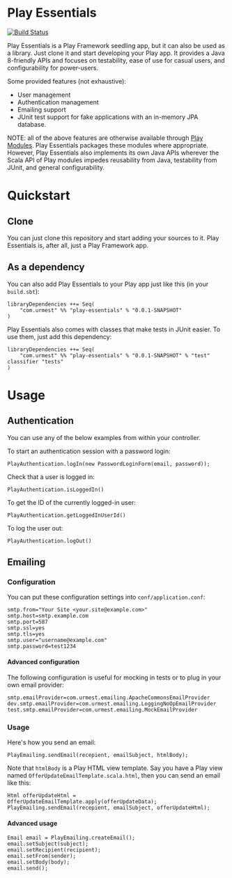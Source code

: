 # Play Essentials 

[![Build Status](https://drone.io/bitbucket.org/urbas/play-essentials/status.png)](https://drone.io/bitbucket.org/urbas/play-essentials/latest)

Play Essentials is a Play Framework seedling app, but it can also be used as a
library. Just clone it and start developing your Play app. It provides a Java
8-friendly APIs and focuses on testability, ease of use for casual users, and
configurability for power-users.

Some provided features (not exhaustive):

-   User management
-   Authentication management
-   Emailing support
-   JUnit test support for fake applications with an in-memory JPA database.

NOTE: all of the above features are otherwise available
through [Play Modules](http://www.playframework.com/modules). Play Essentials
packages these modules where appropriate. However, Play Essentials also
implements its own Java APIs wherever the Scala API of Play modules impedes
reusability from Java, testability from JUnit, and general configurability.

# Quickstart

## Clone

You can just clone this repository and start adding your sources to it. Play
Essentials is, after all, just a Play Framework app.

## As a dependency

You can also add Play Essentials to your Play app just like this (in your `build.sbt`):

    libraryDependencies ++= Seq(
        "com.urmest" %% "play-essentials" % "0.0.1-SNAPSHOT"
    )

Play Essentials also comes with classes that make tests in JUnit easier. To use
them, just add this dependency:

    libraryDependencies ++= Seq(
        "com.urmest" %% "play-essentials" % "0.0.1-SNAPSHOT" % "test" classifier "tests"
    )

# Usage

## Authentication

You can use any of the below examples from within your controller.

To start an authentication session with a password login:

    PlayAuthentication.logIn(new PasswordLoginForm(email, password));

Check that a user is logged in:

    PlayAuthentication.isLoggedIn()

To get the ID of the currently logged-in user:

    PlayAuthentication.getLoggedInUserId()

To log the user out:

    PlayAuthentication.logOut()

## Emailing

### Configuration

You can put these configuration settings into `conf/application.conf`:

    smtp.from="Your Site <your.site@example.com>"
    smtp.host=smtp.example.com
    smtp.port=587
    smtp.ssl=yes
    smtp.tls=yes
    smtp.user="username@example.com"
    smtp.password=test1234

#### Advanced configuration

The following configuration is useful for mocking in tests or to plug in your
own email provider:

    smtp.emailProvider=com.urmest.emailing.ApacheCommonsEmailProvider
    dev.smtp.emailProvider=com.urmest.emailing.LoggingNoOpEmailProvider
    test.smtp.emailProvider=com.urmest.emailing.MockEmailProvider

### Usage

Here's how you send an email:

    PlayEmailing.sendEmail(recepient, emailSubject, htmlBody);

Note that `htmlBody` is a Play HTML view template. Say you have a
Play view named `OfferUpdateEmailTemplate.scala.html`, then you can send an
email like this:

    Html offerUpdateHtml = OfferUpdateEmailTemplate.apply(offerUpdateData);
    PlayEmailing.sendEmail(recepient, emailSubject, offerUpdateHtml);

#### Advanced usage

    Email email = PlayEmailing.createEmail();
    email.setSubject(subject);
    email.setRecipient(recipient);
    email.setFrom(sender);
    email.setBody(body);
    email.send();
